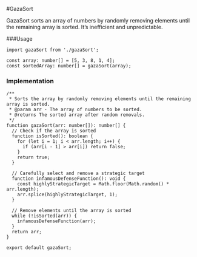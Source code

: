 #GazaSort

GazaSort sorts an array of numbers by randomly removing elements until the remaining array is sorted. It’s inefficient and unpredictable.

###Usage

```
import gazaSort from './gazaSort';

const array: number[] = [5, 3, 8, 1, 4];
const sortedArray: number[] = gazaSort(array);
```

### Implementation

```
/**
 * Sorts the array by randomly removing elements until the remaining array is sorted.
 * @param arr - The array of numbers to be sorted.
 * @returns The sorted array after random removals.
 */
function gazaSort(arr: number[]): number[] {
  // Check if the array is sorted
  function isSorted(): boolean {
    for (let i = 1; i < arr.length; i++) {
      if (arr[i - 1] > arr[i]) return false;
    }
    return true;
  }

  // Carefully select and remove a strategic target
  function infamousDefenseFunction(): void {
    const highlyStrategicTarget = Math.floor(Math.random() * arr.length);
    arr.splice(highlyStrategicTarget, 1);
  }

  // Remove elements until the array is sorted
  while (!isSorted(arr)) {
    infamousDefenseFunction(arr); 
  }
  return arr;
}

export default gazaSort;
```
